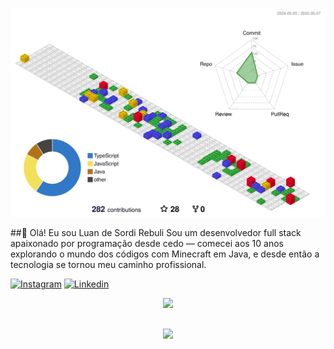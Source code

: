 ![](./profile-3d-contrib/profile-gitblock.svg)

##👋 Olá! Eu sou Luan de Sordi Rebuli
Sou um desenvolvedor full stack apaixonado por programação desde cedo — comecei aos 10 anos explorando o mundo dos códigos com Minecraft em Java, e desde então a tecnologia se tornou meu caminho profissional.

[![Instagram](https://img.shields.io/badge/Instagram-E4405F?style=for-the-badge&logo=instagram&logoColor=white)](https://www.instagram.com/luan.rebuli/)
[![Linkedin](https://img.shields.io/badge/LinkedIn-0077B5?style=for-the-badge&logo=linkedin&logoColor=white)](https://www.linkedin.com/in/luan-de-sordi-rebuli-8ab545219/)

  <div align="center" >
<a href="https://skillicons.dev"   >
  <img src="https://skillicons.dev/icons?i=git,vscode,javascript,typescript,java,lua,css,html,react,next,vite,tailwind,nodejs,nextjs,express,next,docker,figma,github,jest,linux,postman,styledcomponents,vercel,mongodb,postgres," />
</a>
  <br />

  </div>

 
##
   <div align="center" >
     <img src="https://github-profile-trophy.vercel.app/?username=isaac545454&row=1&column=6&theme=dracula&margin-w=15&margin-h=15"/>
  </div>
  

<br clear="both">


